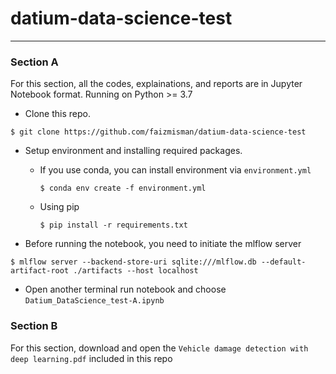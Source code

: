 # datium-data-science-test
***
### Section A
For this section, all the codes, explainations, and reports are in Jupyter Notebook format. Running on Python >= 3.7 

- Clone this repo.

```
$ git clone https://github.com/faizmisman/datium-data-science-test
```
- Setup environment and installing required packages.

  - If you use conda, you can install environment via ```environment.yml```
    ```
    $ conda env create -f environment.yml
    ```

  - Using pip 
    ```
    $ pip install -r requirements.txt
    ```
- Before running the notebook, you need to initiate the mlflow server
```
$ mlflow server --backend-store-uri sqlite:///mlflow.db --default-artifact-root ./artifacts --host localhost
```
- Open another terminal run notebook and choose ```Datium_DataScience_test-A.ipynb```

### Section B

For this section, download and open the ```Vehicle damage detection with deep learning.pdf``` included in this repo
